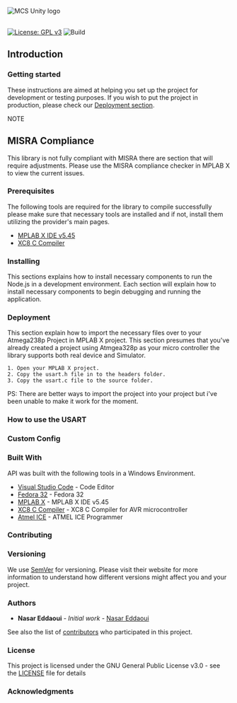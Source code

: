 ![MCS Unity logo](https://github.com/MCS-Unity/mcs-backend/blob/master/resources/mcsunity_logo.png)
<br/><br/>

[![License: GPL v3](https://img.shields.io/badge/License-GPLv3-blue.svg)](https://github.com/MCS-Unity/Website/blob/master/LICENSE)
![Build](https://github.com/mcs-unity/ocpp/workflows/Build/badge.svg)

## Introduction

### Getting started

These instructions are aimed at helping you set up the project for development or testing purposes.
If you wish to put the project in production, please check our [Deployment section](#deployment).

NOTE 

## MISRA Compliance

This library is not fully compliant with MISRA there are section that will require adjustments.
Please use the MISRA compliance checker in MPLAB X to view the current issues.

### Prerequisites

The following tools are required for the library to compile successfully please make sure that necessary tools
are installed and if not, install them utilizing the provider's main pages.

- [MPLAB X IDE v5.45]()
- [XC8 C Compiler]()

### Installing

This sections explains how to install necessary components to run the Node.js in a development
environment. Each section will explain how to install necessary components to begin debugging and
running the application.


### Deployment

This section explain how to import the necessary files over to your Atmega238p Project in  MPLAB X 
project. This section presumes that you've already created a project using Atmgea328p as your 
micro controller the library supports both real device and Simulator.

```
1. Open your MPLAB X project.
2. Copy the usart.h file in to the headers folder.
3. Copy the usart.c file to the source folder.
```

PS: There are better ways to import the project into your project but i've been unable to make it 
work for the moment.

### How to use the USART

### Custom Config

### Built With

API was built with the following tools in a Windows Environment.

- [Visual Studio Code](https://code.visualstudio.com/) - Code Editor
- [Fedora 32]() - Fedora 32
- [MPLAB X]() - MPLAB X IDE v5.45
- [XC8 C Compiler]() - XC8 C Compiler for AVR microcontroller
- [Atmel ICE]() - ATMEL ICE Programmer

### Contributing

### Versioning

We use [SemVer](http://semver.org/) for versioning. Please visit their website for more
information to understand how different versions might affect you and your project.

### Authors

- **Nasar Eddaoui** - _Initial work_ - [Nasar Eddaoui](https://github.com/Nasar165)

See also the list of [contributors](https://github.com/nasar176/ATMEGA-UART/graphs/contributors) 
who participated in this project.

### License

This project is licensed under the GNU General Public License v3.0 - see the [LICENSE](LICENSE) file for details

### Acknowledgments